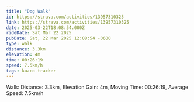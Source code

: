 ```yaml
---
title: "Dog Walk"
id: https://strava.com/activities/13957310325
link: https://strava.com/activities/13957310325
date: 2025-03-22T18:08:54.000Z
rideDate: Sat Mar 22 2025
pubDate: Sat, 22 Mar 2025 12:08:54 -0600
type: walk
distance: 3.3km
elevation: 4m
time: 00:26:19
speed: 7.5km/h
tags: kuzco-tracker
---
```

Walk: Distance: 3.3km, Elevation Gain: 4m, Moving Time: 00:26:19, Average Speed: 7.5km/h